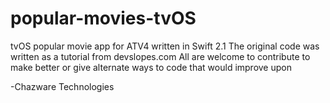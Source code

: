 # popular-movies-tvOS
tvOS popular movie app for ATV4 written in Swift 2.1 
The original code was written as a tutorial from devslopes.com
All are welcome to contribute to make better or give alternate ways to code that would improve upon

-Chazware Technologies
